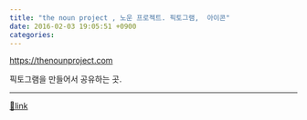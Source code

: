 ```yaml
---
title: "the noun project , 노운 프로젝트. 픽토그램,  아이콘"
date: 2016-02-03 19:05:51 +0900
categories: 
---
```

  

https://thenounproject.com



픽토그램을 만들어서 공유하는 곳.



  


  




  ***
[🔗link](http://www.mins01.com/mh/tech/read/981)